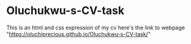 # Oluchukwu-s-CV-task
This is an html and css expression of my cv
here's the link to webpage "https://oluchiprecious.github.io/Oluchukwu-s-CV-task/"
